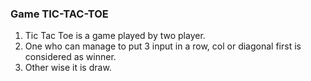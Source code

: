 ### Game TIC-TAC-TOE

1. Tic Tac Toe is a game played by two player. 
2. One who can manage to put 3 input in a row, col or diagonal first is considered as winner.
3. Other wise it is draw. 